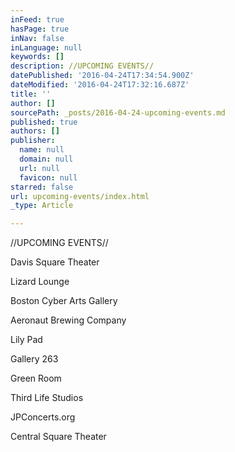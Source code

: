 ```yaml
---
inFeed: true
hasPage: true
inNav: false
inLanguage: null
keywords: []
description: //UPCOMING EVENTS//
datePublished: '2016-04-24T17:34:54.900Z'
dateModified: '2016-04-24T17:32:16.687Z'
title: ''
author: []
sourcePath: _posts/2016-04-24-upcoming-events.md
published: true
authors: []
publisher:
  name: null
  domain: null
  url: null
  favicon: null
starred: false
url: upcoming-events/index.html
_type: Article

---
```

//UPCOMING EVENTS//

Davis Square Theater

Lizard Lounge

Boston Cyber Arts Gallery

Aeronaut Brewing Company

Lily Pad

Gallery 263

Green Room

Third Life Studios

JPConcerts.org

Central Square Theater